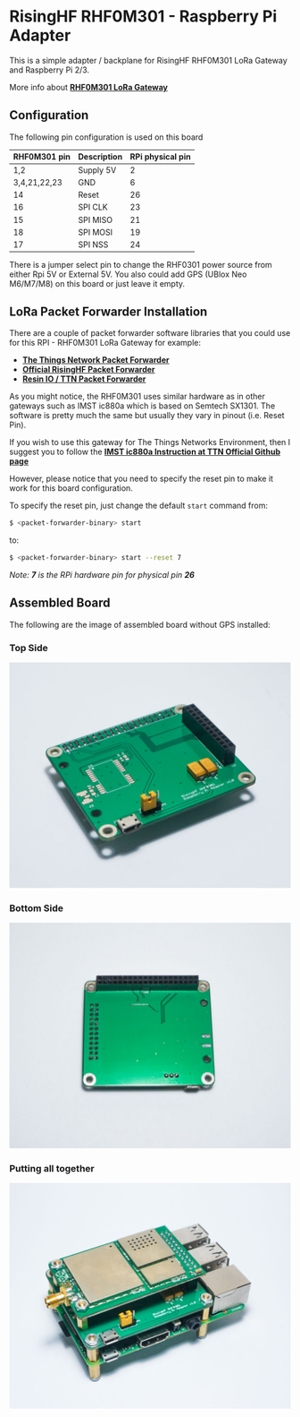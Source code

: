 # RisingHF RHF0M301 - Raspberry Pi Adapter

This is a simple adapter / backplane for RisingHF RHF0M301 LoRa Gateway and Raspberry Pi 2/3. 

More info about [**RHF0M301 LoRa Gateway**](http://www.risinghf.com/product/rhf0m301/?lang=en)<br>

## Configuration

The following pin configuration is used on this board

RHF0M301 pin    | Description   | RPi physical pin
----------------|---------------|-----------------
1,2             | Supply 5V     | 2
3,4,21,22,23    | GND           | 6
14              | Reset         | 26
16              | SPI CLK       | 23
15              | SPI MISO      | 21
18              | SPI MOSI      | 19
17              | SPI NSS       | 24

There is a jumper select pin to change the RHF0301 power source from either Rpi 5V or External 5V. You also could add GPS (UBlox Neo M6/M7/M8) on this board or just leave it empty.

## LoRa Packet Forwarder Installation

There are a couple of packet forwarder software libraries that you could use for this RPI - RHF0M301 LoRa Gateway for example:
* [**The Things Network Packet Forwarder**](https://github.com/TheThingsNetwork/packet_forwarder)<br>
* [**Official RisingHF Packet Forwarder**](https://github.com/risinghf/packet_forwarder)<br>
* [**Resin IO / TTN Packet Forwarder**](https://github.com/jpmeijers/ttn-resin-gateway-rpi)<br>

As you might notice, the RHF0M301 uses similar hardware as in other gateways such as IMST ic880a which is based on Semtech SX1301. The software is pretty much the same but usually they vary in pinout (i.e. Reset Pin).

If you wish to use this gateway for The Things Networks Environment, then I suggest you to follow the [**IMST ic880a Instruction at TTN Official Github page**](https://github.com/TheThingsNetwork/packet_forwarder/blob/master/docs/INSTALL_INSTRUCTIONS/IMST_RPI.md)<br>

However, please notice that you need to specify the reset pin to make it work for this board configuration.

To specify the reset pin, just change the default `start` command from:
```bash
$ <packet-forwarder-binary> start
```
to:
```bash
$ <packet-forwarder-binary> start --reset 7
```
_Note: **7** is the RPi hardware pin for physical pin **26**_

## Assembled Board
The following are the image of assembled board without GPS installed:

### Top Side
![Assembled Board - Top](/images/rhf0m301-pi-adapter_1.jpg)

### Bottom Side
![Assembled Board - Bottom](/images/rhf0m301-pi-adapter_2.jpg)

### Putting all together
![Putting all together](/images/rhf0m301-pi-gateway_assembled.jpg)
